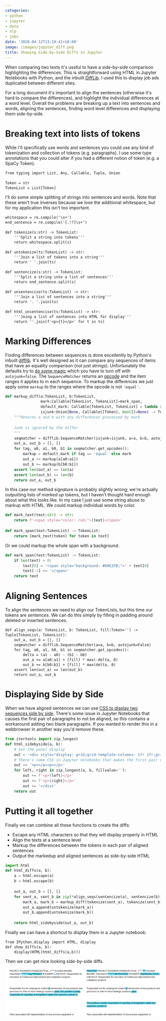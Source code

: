 ```yaml
---
categories:
- python
- jupyter
- data
- nlp
- jobs
date: '2020-04-12T13:19:41+10:00'
image: /images/jupyter_diff.png
title: Showing Side-by-Side Diffs in Jupyter
---
```


When comparing two texts it's useful to have a side-by-side comparison highlighting the differences.
This is straightforward using HTML in Jupyter Notebooks with Python, and the inbuilt [DiffLib](https://docs.python.org/3/library/difflib.html).
I used this to display job ads duplicated between different sites.

For a long document it's important to align the sentences (otherwise it's hard to compare the differences), and highlight the individual differences at a word level.
Overall the problems are breaking up a text into sentences and words, aligning the sentences, finding word level differences and displaying them side-by-side.

# Breaking text into lists of tokens

While I'll specifically use words and sentences you could use any kind of tokenization and collection of tokens (e.g. paragraphs).
I use some type annotations that you could alter if you had a different notion of token (e.g. a SpaCy Token).

```
from typing import List, Any, Callable, Tuple, Union

Token = str
TokenList = List[Token]
```

I'll do some simple splitting of strings into sentences and words.
Note that these aren't true inverses because we lose the additional whitespace, but for my application this isn't too important.

```
whitespace = re.compile('\s+')
end_sentence = re.compile('[.!?]\s+')

def tokenize(s:str) -> TokenList:
    '''Split a string into tokens'''
    return whitespace.split(s)

def untokenize(ts:TokenList) -> str:
    '''Join a list of tokens into a string'''
    return ' '.join(ts)

def sentencize(s:str) -> TokenList:
    '''Split a string into a list of sentences'''
    return end_sentence.split(s)

def unsentencise(ts:TokenList) -> str:
    '''Join a list of sentences into a string'''
    return '. '.join(ts)

def html_unsentencise(ts:TokenList) -> str:
    '''Joing a list of sentences into HTML for display'''
    return ''.join(f'<p>{t}</p>' for t in ts)
```

# Marking Differences

Finding differences between sequences is done excellently by Python's inbuilt [difflib](https://docs.python.org/3/library/difflib.html).
It's well designed as it can compare any sequences of items that have an equality comparison (not just strings).
Unfortunately the defaults try to [do some magic](https://matthiasbussonnier.com/posts/08-Dear-DiffLib.html) which you have to turn off with `autojunk=false`.
The `SequenceMatcher` returns an [opcode](https://docs.python.org/3/library/difflib.html#difflib.SequenceMatcher.get_opcodes) and the item ranges it applies to in each sequence.
To markup the differences we just apply some `markup` to the ranges where the opcode is not `'equal'`.

```python
def markup_diff(a:TokenList, b:TokenList,
                mark:Callable[TokenList, TokenList]=mark_span,
                default_mark: Callable[TokenList, TokenList] = lambda x: x,
                isjunk:Union[None, Callable[[Token], bool]]=None) -> Tuple[TokenList, TokenList]:
    """Returns a and b with any differences processed by mark

    Junk is ignored by the differ
    """
    seqmatcher = difflib.SequenceMatcher(isjunk=isjunk, a=a, b=b, autojunk=False)
    out_a, out_b = [], []
    for tag, a0, a1, b0, b1 in seqmatcher.get_opcodes():
        markup = default_mark if tag == 'equal' else mark
        out_a += markup(a[a0:a1])
        out_b += markup(b[b0:b1])
    assert len(out_a) == len(a)
    assert len(out_b) == len(b)
    return out_a, out_b
```

In this case our method signature is probably slightly wrong; we're actually outputting lists of *marked up* tokens, but I haven't thought hard enough about what this looks like.
In my case I just use some string abuse to markup with HTML.
We could markup individual words by color.

```python
def mark_text(text:str) -> str:
    return f'<span style="color: red;">{text}</span>'
    
def mark_span(text:TokenList) -> TokenList:
    return [mark_text(token) for token in text]
```

Or we could markup the whole span with a background:

```python
def mark_span(text:TokenList) -> TokenList:
    if len(text) > 0:
        text[0] = '<span style="background: #69E2FB;">' + text[0]
        text[-1] += '</span>'
    return text
```

# Aligning Sentences

To align the sentences we need to align our TokenLists, but this time our tokens are *sentences*.
We can do this simply by filling in padding around deleted or inserted sentences.

```
def align_seqs(a: TokenList, b: TokenList, fill:Token='') -> Tuple[TokenList, TokenList]:
    out_a, out_b = [], []
    seqmatcher = difflib.SequenceMatcher(a=a, b=b, autojunk=False)
    for tag, a0, a1, b0, b1 in seqmatcher.get_opcodes():
        delta = (a1 - a0) - (b1 - b0)
        out_a += a[a0:a1] + [fill] * max(-delta, 0)
        out_b += b[b0:b1] + [fill] * max(delta, 0)
    assert len(out_a) == len(out_b)
    return out_a, out_b
```

# Displaying Side by Side

When we have aligned sentences we can use [CSS to display two sequences side by side](https://developer.mozilla.org/en-US/docs/Web/CSS/Layout_cookbook/Column_layouts).
There's some issue in Jupyter Notebooks that causes the first pair of paragraphs to not be aligned, so this contains a workaround adding two blank paragraphs.
If you wanted to render this in a webbrowser in another way you'd remove these.

```python
from itertools import zip_longest
def html_sidebyside(a, b):
    # Set the panel display
    out = '<div style="display: grid;grid-template-columns: 1fr 1fr;grid-gap: 20px;">'
    # There's some CSS in Jupyter notebooks that makes the first pair unalign. This is a workaround
    out += '<p></p><p></p>'
    for left, right in zip_longest(a, b, fillvalue=''):
        out += f'<p>{left}</p>'
        out += f'<p>{right}</p>'
        out += '</div>'
    return out
```

# Putting it all together

Finally we can combine all these functions to create the diffs:

* Escape any HTML characters so that they will display properly in HTML
* Align the texts at a sentence level
* Markup the differences between the tokens in each pair of aligned sentences
* Output the markedup and aligned sentences as side-by-side HTML


```python
import html
def html_diffs(a, b):
    a = html.escape(a)
    b = html.escape(b)

    out_a, out_b = [], []
    for sent_a, sent_b in zip(*align_seqs(sentencize(a), sentencize(b))):
        mark_a, mark_b = markup_diff(tokenize(sent_a), tokenize(sent_b))
        out_a.append(untokenize(mark_a))
        out_b.append(untokenize(mark_b))

    return html_sidebyside(out_a, out_b)
```

Finally we can have a shortcut to display them in a Jupyter notebook:

```
from IPython.display import HTML, display
def show_diffs(a, b):
    display(HTML(html_diffs(a,b)))
```

Then we can get nice looking side-by-side diffs.

![Example of side-by-side diffs](/images/jupyter_diff.png)